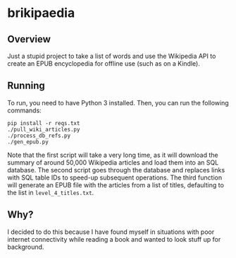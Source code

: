 # brikipaedia

## Overview
Just a stupid project to take a list of words and use the Wikipedia API to create an EPUB encyclopedia for offline use (such as on a Kindle).

## Running
To run, you need to have Python 3 installed. Then, you can run the following commands:
    
    pip install -r reqs.txt
    ./pull_wiki_articles.py
    ./process_db_refs.py
    ./gen_epub.py

Note that the first script will take a very long time, as it will download the summary of around 50,000 Wikipedia articles and load them into an SQL database. The second script goes through the database and replaces links with SQL table IDs to speed-up subsequent operations. The third function will generate an EPUB file with the articles from a list of titles, defaulting to the list in `level_4_titles.txt`.

## Why?
I decided to do this because I have found myself in situations with poor internet connectivity while reading a book and wanted to look stuff up for background.
